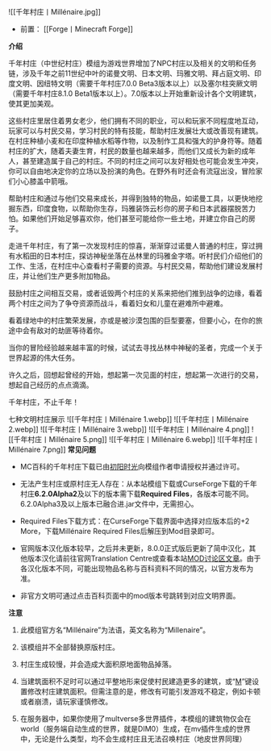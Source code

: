 ![[千年村庄丨Millénaire.jpg]]
- 前置：
 [[Forge丨Minecraft Forge]]

**介绍**

千年村庄（中世纪村庄）模组为游戏世界增加了NPC村庄以及相关的文明和任务链，涉及千年之前11世纪中叶的诺曼文明、日本文明、玛雅文明、拜占庭文明、印度文明、因纽特文明（需要千年村庄7.0.0 Beta3版本以上）以及塞尔柱突厥文明（需要千年村庄8.1.0 Beta1版本以上）。7.0版本以上开始重新设计各个文明建筑，使其更加美观。

这些村庄里居住着男女老少，他们拥有不同的职业，可以和玩家不同程度地互动，玩家可以与村民交易，学习村民的特有技能，帮助村庄发展壮大或改善现有建筑。在村庄种植小麦和在印度种植水稻等作物，以及制作工具和强大的护身符等。随着村庄的扩大，随着夫妻生育，村民的数量也越来越多，而他们又成长为新的成年人，甚至建造属于自己的村庄。不同的村庄之间可以友好相处也可能会发生冲突，你可以自由地决定你的立场以及扮演的角色。在野外有时还会有流寇出没，冒险家们小心膝盖中箭哦。

帮助村庄和通过与他们交易来成长，并得到独特的物品，如诺曼工具，以更快地挖掘东西，印度食物，以帮助你生存，玛雅装饰云杉你的房子和日本武器摆脱苦力怕。如果他们开始足够喜欢你，他们甚至可能给你一些土地，并建立你自己的房子。

走进千年村庄，有了第一次发现村庄的惊喜，渐渐穿过诺曼人普通的村庄，穿过拥有水稻田的日本村庄，探访神秘坐落在丛林里的玛雅金字塔。听村民们介绍他们的工作、生活，在村庄中心查看村子需要的资源。与村民交易，帮助他们建设发展村庄，并让他们生产更多附加物品。

鼓励村庄之间相互交易，或者诋毁两个村庄的关系来把他们推到战争的边缘，看着两个村庄之间为了争夺资源而战斗，看着妇女和儿童在避难所中避难。

看着绿地中的村庄繁荣发展，亦或是被沙漠包围的巨型要塞，但要小心，在你的旅途中会有敌对的劫匪等待着你。

当你的冒险经验越来越丰富的时候，试试去寻找丛林中神秘的圣者，完成一个关于世界起源的伟大任务。

许久之后，回想起曾经的开始，想起第一次见面的村庄，想起第一次进行的交易，想起自己经历的点点滴滴。

千年村庄，不止千年！

七种文明村庄展示
![[千年村庄丨Millénaire 1.webp]]
![[千年村庄丨Millénaire 2.webp]]
![[千年村庄丨Millénaire 3.webp]]
![[千年村庄丨Millénaire 4.png]]
![[千年村庄丨Millénaire 5.png]]
![[千年村庄丨Millénaire 6.webp]]
![[千年村庄丨Millénaire 7.png]]
**常见问题**

- MC百科的千年村庄下载已由[初阳时光](https://www.mcmod.cn/center/13243/)向模组作者申请授权并通过许可。  
    
- 无法产生村庄或原村庄无人存在：从本站模组下载或CurseForge下载的千年村庄**6.2.0Alpha2**及以下的版本需下载**Required Files**，各版本可能不同。6.2.0Alpha3及以上版本已融合进.jar文件中，无需担心。
    
- Required Files下载方式：在CurseForge下载界面中选择对应版本后的+2 More，下载Millénaire Required Files后解压到Mod目录即可。
    
- 官网版本汉化版本较早，之后并未更新，8.0.0正式版后更新了简中汉化，其他版本汉化请前往官网Translation Centre或查看本站[MOD讨论区文章](https://bbs.mcmod.cn/thread-2050-1-1.html)。由于各汉化版本不同，可能出现物品名称与百科资料不同的情况，以官方发布为准。
    
- 非官方文明可通过点击百科页面中的mod版本号跳转到对应文明界面。  
    

**注意**

1. 此模组官方名“Millénaire”为法语，英文名称为“Millenaire”。
    
2. 该模组并不全部替换原版村庄。  
    
3. 村庄生成较慢，并会造成大面积原地面物品掉落。
    
4. 当建筑面积不足时可以通过平整地形来促使村民建造更多的建筑，或“[M](https://www.mcmod.cn/item/78109.html "M")”键设置修改村庄建筑面积。但需注意的是，修改有可能引发游戏不稳定，例如卡顿或者崩溃，请玩家谨慎修改。
    
5. 在服务器中，如果你使用了multverse多世界插件，本模组的建筑物仅会在world（服务端自动生成的世界，就是DIM0）生成，在mv插件生成的世界中，无论是什么类型，均不会生成村庄且无法召唤村庄（地皮世界同理）